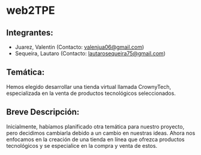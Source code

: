 # web2TPE
## Integrantes:
- Juarez, Valentin (Contacto: valenjua06@gmail.com)
- Sequeira, Lautaro (Contacto: lautarosequeira75@gmail.com)

## Temática:
Hemos elegido desarrollar una tienda virtual llamada CrownyTech, especializada en la venta de productos tecnológicos seleccionados.

## Breve Descripción:
Inicialmente, habíamos planificado otra temática para nuestro proyecto, pero decidimos cambiarla debido a un cambio en nuestras ideas. Ahora nos enfocamos en la creación de una tienda en línea que ofrezca productos tecnológicos y se especialice en la compra y venta de estos.
